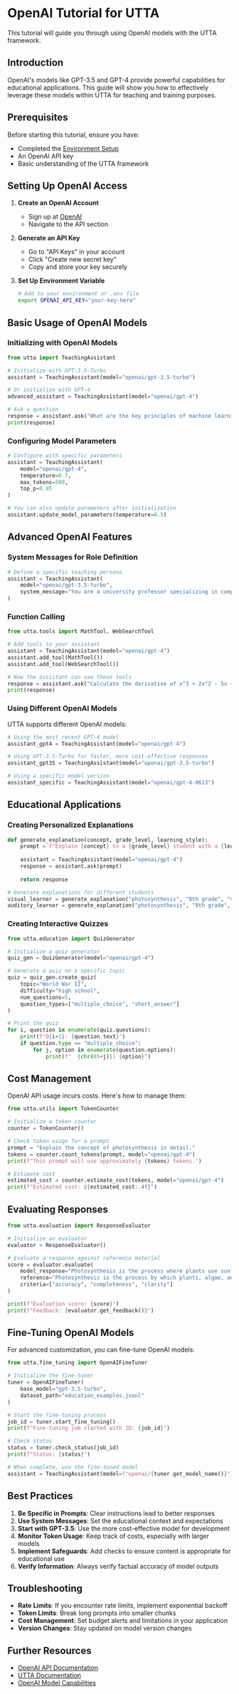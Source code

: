 # OpenAI Tutorial for UTTA

This tutorial will guide you through using OpenAI models with the UTTA framework.

## Introduction

OpenAI's models like GPT-3.5 and GPT-4 provide powerful capabilities for educational applications. This guide will show you how to effectively leverage these models within UTTA for teaching and training purposes.

## Prerequisites

Before starting this tutorial, ensure you have:

* Completed the [Environment Setup](Environment-Setup)
* An OpenAI API key
* Basic understanding of the UTTA framework

## Setting Up OpenAI Access

1. **Create an OpenAI Account**
   * Sign up at [OpenAI](https://platform.openai.com/)
   * Navigate to the API section

2. **Generate an API Key**
   * Go to "API Keys" in your account
   * Click "Create new secret key"
   * Copy and store your key securely

3. **Set Up Environment Variable**
   ```bash
   # Add to your environment or .env file
   export OPENAI_API_KEY="your-key-here"
   ```

## Basic Usage of OpenAI Models

### Initializing with OpenAI Models

```python
from utta import TeachingAssistant

# Initialize with GPT-3.5-Turbo
assistant = TeachingAssistant(model="openai/gpt-3.5-turbo")

# Or initialize with GPT-4
advanced_assistant = TeachingAssistant(model="openai/gpt-4")

# Ask a question
response = assistant.ask("What are the key principles of machine learning?")
print(response)
```

### Configuring Model Parameters

```python
# Configure with specific parameters
assistant = TeachingAssistant(
    model="openai/gpt-4",
    temperature=0.7,
    max_tokens=500,
    top_p=0.95
)

# You can also update parameters after initialization
assistant.update_model_parameters(temperature=0.5)
```

## Advanced OpenAI Features

### System Messages for Role Definition

```python
# Define a specific teaching persona
assistant = TeachingAssistant(
    model="openai/gpt-3.5-turbo",
    system_message="You are a university professor specializing in computer science. Explain concepts thoroughly with relevant examples and ask students questions to check understanding."
)
```

### Function Calling

```python
from utta.tools import MathTool, WebSearchTool

# Add tools to your assistant
assistant = TeachingAssistant(model="openai/gpt-4")
assistant.add_tool(MathTool())
assistant.add_tool(WebSearchTool())

# Now the assistant can use these tools
response = assistant.ask("Calculate the derivative of x^3 + 2x^2 - 5x + 3")
print(response)
```

### Using Different OpenAI Models

UTTA supports different OpenAI models:

```python
# Using the most recent GPT-4 model
assistant_gpt4 = TeachingAssistant(model="openai/gpt-4")

# Using GPT-3.5-Turbo for faster, more cost-effective responses
assistant_gpt35 = TeachingAssistant(model="openai/gpt-3.5-turbo")

# Using a specific model version
assistant_specific = TeachingAssistant(model="openai/gpt-4-0613")
```

## Educational Applications

### Creating Personalized Explanations

```python
def generate_explanation(concept, grade_level, learning_style):
    prompt = f"Explain {concept} to a {grade_level} student with a {learning_style} learning style."
    
    assistant = TeachingAssistant(model="openai/gpt-4")
    response = assistant.ask(prompt)
    
    return response

# Generate explanations for different students
visual_learner = generate_explanation("photosynthesis", "8th grade", "visual")
auditory_learner = generate_explanation("photosynthesis", "8th grade", "auditory")
```

### Creating Interactive Quizzes

```python
from utta.education import QuizGenerator

# Initialize a quiz generator
quiz_gen = QuizGenerator(model="openai/gpt-4")

# Generate a quiz on a specific topic
quiz = quiz_gen.create_quiz(
    topic="World War II",
    difficulty="high school",
    num_questions=5,
    question_types=["multiple_choice", "short_answer"]
)

# Print the quiz
for i, question in enumerate(quiz.questions):
    print(f"Q{i+1}: {question.text}")
    if question.type == "multiple_choice":
        for j, option in enumerate(question.options):
            print(f"  {chr(65+j)}) {option}")
```

## Cost Management

OpenAI API usage incurs costs. Here's how to manage them:

```python
from utta.utils import TokenCounter

# Initialize a token counter
counter = TokenCounter()

# Check token usage for a prompt
prompt = "Explain the concept of photosynthesis in detail."
tokens = counter.count_tokens(prompt, model="openai/gpt-4")
print(f"This prompt will use approximately {tokens} tokens.")

# Estimate cost
estimated_cost = counter.estimate_cost(tokens, model="openai/gpt-4")
print(f"Estimated cost: ${estimated_cost:.4f}")
```

## Evaluating Responses

```python
from utta.evaluation import ResponseEvaluator

# Initialize an evaluator
evaluator = ResponseEvaluator()

# Evaluate a response against reference material
score = evaluator.evaluate(
    model_response="Photosynthesis is the process where plants use sunlight, water, and carbon dioxide to create oxygen and energy in the form of sugar.",
    reference="Photosynthesis is the process by which plants, algae, and some bacteria convert light energy, usually from the sun, into chemical energy in the form of glucose or other sugars.",
    criteria=["accuracy", "completeness", "clarity"]
)

print(f"Evaluation score: {score}")
print(f"Feedback: {evaluator.get_feedback()}")
```

## Fine-Tuning OpenAI Models

For advanced customization, you can fine-tune OpenAI models:

```python
from utta.fine_tuning import OpenAIFineTuner

# Initialize the fine-tuner
tuner = OpenAIFineTuner(
    base_model="gpt-3.5-turbo",
    dataset_path="education_examples.jsonl"
)

# Start the fine-tuning process
job_id = tuner.start_fine_tuning()
print(f"Fine-tuning job started with ID: {job_id}")

# Check status
status = tuner.check_status(job_id)
print(f"Status: {status}")

# When complete, use the fine-tuned model
assistant = TeachingAssistant(model=f"openai/{tuner.get_model_name()}")
```

## Best Practices

1. **Be Specific in Prompts**: Clear instructions lead to better responses
2. **Use System Messages**: Set the educational context and expectations
3. **Start with GPT-3.5**: Use the more cost-effective model for development
4. **Monitor Token Usage**: Keep track of costs, especially with larger models
5. **Implement Safeguards**: Add checks to ensure content is appropriate for educational use
6. **Verify Information**: Always verify factual accuracy of model outputs

## Troubleshooting

* **Rate Limits**: If you encounter rate limits, implement exponential backoff
* **Token Limits**: Break long prompts into smaller chunks
* **Cost Management**: Set budget alerts and limitations in your application
* **Version Changes**: Stay updated on model version changes

## Further Resources

* [OpenAI API Documentation](https://platform.openai.com/docs/api-reference)
* [UTTA Documentation](Home)
* [OpenAI Model Capabilities](https://platform.openai.com/docs/models) 